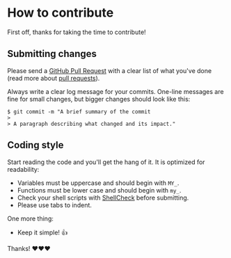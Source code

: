 # How to contribute

First off, thanks for taking the time to contribute!

## Submitting changes

Please send a [GitHub Pull Request](https://github.com/Cyclenerd/postinstall/pull/new/master) with a clear list of what you've done (read more about [pull requests](http://help.github.com/pull-requests/)).

Always write a clear log message for your commits. One-line messages are fine for small changes, but bigger changes should look like this:

    $ git commit -m "A brief summary of the commit
    > 
    > A paragraph describing what changed and its impact."


## Coding style

Start reading the code and you'll get the hang of it. It is optimized for readability:

* Variables must be uppercase and should begin with `MY_`.
* Functions must be lower case and should begin with `my_`.
* Check your shell scripts with [ShellCheck](https://www.shellcheck.net/) before submitting.
* Please use tabs to indent.

One more thing:

* Keep it simple! 👍

Thanks! ❤️❤️❤️